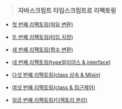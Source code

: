 >### 자바스크립트 타입스크립트로 리팩토링   

- <a href="https://github.com/jiyun1006/javascript-typescript-refactoring/blob/main/refactoring/md_dir/refactoring_1.md">첫 번째 리팩토링(파일 변환)</a>     

- <a href="https://github.com/jiyun1006/javascript-typescript-refactoring/blob/main/refactoring/md_dir/refactoring_2.md">두 번째 리팩토링(타입 지정)</a>   

- <a href="https://github.com/jiyun1006/javascript-typescript-refactoring/blob/main/refactoring/md_dir/refactoring_3.md">세 번째 리팩토링(함수 변환)</a>   

- <a href="https://github.com/jiyun1006/javascript-typescript-refactoring/blob/main/refactoring/md_dir/refactoring_4.md">네 번째 리팩토링(type알리아스 & interface)</a>   

- <a href="https://github.com/jiyun1006/javascript-typescript-refactoring/blob/main/refactoring/md_dir/refactoring_5.md">다섯 번째 리팩토링(class 상속 & Mixin)</a>   

- <a href="https://github.com/jiyun1006/javascript-typescript-refactoring/blob/main/refactoring/md_dir/refactoring_6.md">여섯 번째 리팩토링(class & 접근제어)</a>     

- <a href="https://github.com/jiyun1006/javascript-typescript-refactoring/blob/main/refactoring/md_dir/refactoring_7.md">일곱 번째 리팩토링(디렉토리 분리)</a>

